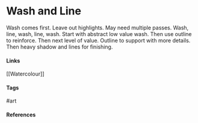 # Wash and Line
Wash comes first. Leave out highlights.
May need multiple passes. Wash, line, wash, line, wash.
Start with abstract low value wash. Then use outline to reinforce.
Then next level of value. Outline to support with more details.
Then heavy shadow and lines for finishing.

#### Links
[[Watercolour]]

#### Tags
#art
#### References